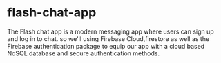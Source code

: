 # flash-chat-app
 The Flash chat app is a modern messaging app where users can sign up and log in to chat.
 so we'll using Firebase Cloud,firestore as well as the Firebase authentication package
 to equip our app with a cloud based NoSQL database and secure authentication methods.
